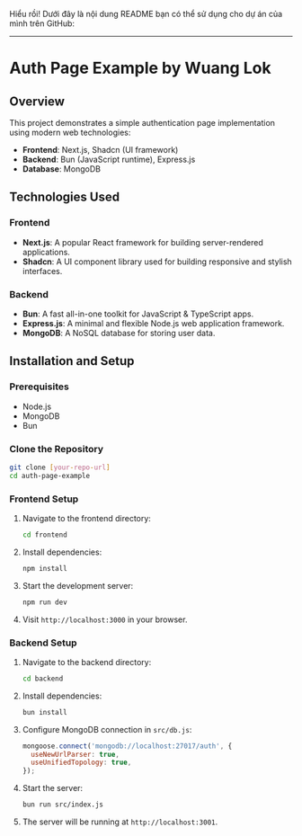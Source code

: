 Hiểu rồi! Dưới đây là nội dung README bạn có thể sử dụng cho dự án của mình trên GitHub:

---

# Auth Page Example by Wuang Lok

## Overview

This project demonstrates a simple authentication page implementation using modern web technologies:

- **Frontend**: Next.js, Shadcn (UI framework)
- **Backend**: Bun (JavaScript runtime), Express.js
- **Database**: MongoDB

## Technologies Used

### Frontend
- **Next.js**: A popular React framework for building server-rendered applications.
- **Shadcn**: A UI component library used for building responsive and stylish interfaces.

### Backend
- **Bun**: A fast all-in-one toolkit for JavaScript & TypeScript apps.
- **Express.js**: A minimal and flexible Node.js web application framework.
- **MongoDB**: A NoSQL database for storing user data.

## Installation and Setup

### Prerequisites
- Node.js
- MongoDB
- Bun

### Clone the Repository
```bash
git clone [your-repo-url]
cd auth-page-example
```

### Frontend Setup
1. Navigate to the frontend directory:
   ```bash
   cd frontend
   ```
2. Install dependencies:
   ```bash
   npm install
   ```
3. Start the development server:
   ```bash
   npm run dev
   ```
4. Visit `http://localhost:3000` in your browser.

### Backend Setup
1. Navigate to the backend directory:
   ```bash
   cd backend
   ```
2. Install dependencies:
   ```bash
   bun install
   ```
3. Configure MongoDB connection in `src/db.js`:
   ```javascript
   mongoose.connect('mongodb://localhost:27017/auth', {
     useNewUrlParser: true,
     useUnifiedTopology: true,
   });
   ```
4. Start the server:
   ```bash
   bun run src/index.js
   ```
5. The server will be running at `http://localhost:3001`.


